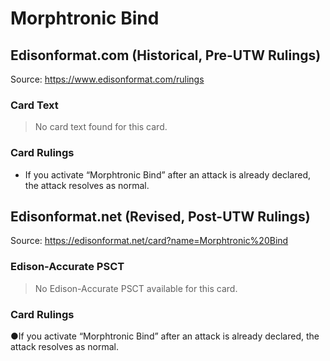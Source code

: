 # Morphtronic Bind

## Edisonformat.com (Historical, Pre-UTW Rulings)

Source: https://www.edisonformat.com/rulings

### Card Text

> No card text found for this card.

### Card Rulings

*   If you activate “Morphtronic Bind” after an attack is already declared, the attack resolves as normal.

## Edisonformat.net (Revised, Post-UTW Rulings)

Source: https://edisonformat.net/card?name=Morphtronic%20Bind

### Edison-Accurate PSCT

> No Edison-Accurate PSCT available for this card.

### Card Rulings

●If you activate “Morphtronic Bind” after an attack is already declared, the attack resolves as normal.
            